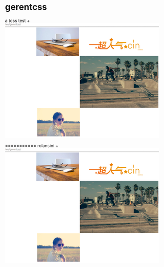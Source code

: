 gerentcss
=========

a tcss test
+![alt text][id]

[id]: /img/gerentcss.jpg "Preview"

===========
rolansini
+![alt text][id]

[id]: /img/index1.jpg "rolan"
